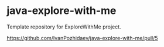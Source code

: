 # java-explore-with-me
Template repository for ExploreWithMe project.

https://github.com/IvanPozhidaev/java-explore-with-me/pull/5
